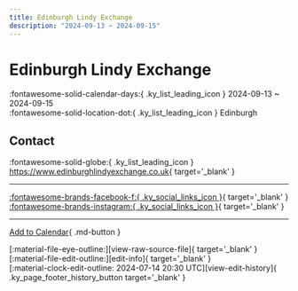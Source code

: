 ```yaml
---
title: Edinburgh Lindy Exchange
description: "2024-09-13 ~ 2024-09-15"
---
```


# Edinburgh Lindy Exchange 

:fontawesome-solid-calendar-days:{ .ky_list_leading_icon } 2024-09-13 ~ 2024-09-15  
:fontawesome-solid-location-dot:{ .ky_list_leading_icon } Edinburgh  

## Contact

:fontawesome-solid-globe:{ .ky_list_leading_icon } <https://www.edinburghlindyexchange.co.uk>{ target='_blank' }  

---

 [:fontawesome-brands-facebook-f:{ .ky_social_links_icon }](https://www.facebook.com/EdinburghLindyExchange){ target='_blank' } [:fontawesome-brands-instagram:{ .ky_social_links_icon }](https://instagram.com/edinburghlindyexchange){ target='_blank' }

---

[Add to Calendar](https://swing.news/ics/en/2024/uk/edinburgh-lindy-exchange-2024.ics){ .md-button }

<div class="ky_page_footer" markdown>
<div class="ky_page_footer_trailing" markdown="span">
[:material-file-eye-outline:][view-raw-source-file]{ target='_blank' }
[:material-file-edit-outline:][edit-info]{ target='_blank' }
</div>
<div class="ky_page_footer_leading" markdown="span">
[:material-clock-edit-outline: 2024-07-14 20:30 UTC][view-edit-history]{ .ky_page_footer_history_button target='_blank' }
</div>
</div>

[view-raw-source-file]: https://github.com/swingdance/events/blob/main/2024/uk/edinburgh-lindy-exchange-2024.json "View Raw Source File"
[edit-info]: https://github.com/swingdance/events/issues/new?assignees=&labels=update+event&projects=&template=03-update_entity.yml&title=%5B2024%2Fuk%5D%20Edinburgh%20Lindy%20Exchange&region=uk&year=2024&id=edinburgh-lindy-exchange-2024&name=Edinburgh%20Lindy%20Exchange&org_id= "Edit Info"

[view-edit-history]: https://github.com/swingdance/events/commits/main/2024/uk/edinburgh-lindy-exchange-2024.json "View Edit History"
